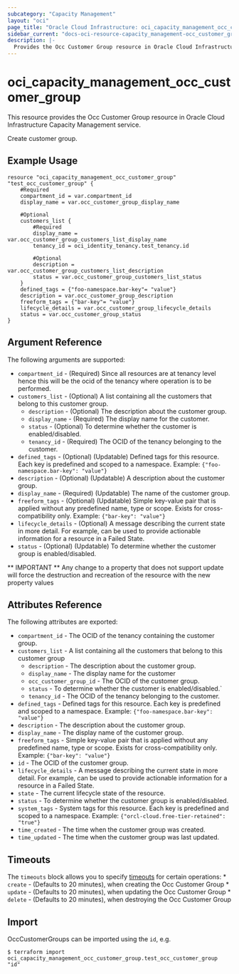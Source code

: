 ```yaml
---
subcategory: "Capacity Management"
layout: "oci"
page_title: "Oracle Cloud Infrastructure: oci_capacity_management_occ_customer_group"
sidebar_current: "docs-oci-resource-capacity_management-occ_customer_group"
description: |-
  Provides the Occ Customer Group resource in Oracle Cloud Infrastructure Capacity Management service
---
```


# oci_capacity_management_occ_customer_group
This resource provides the Occ Customer Group resource in Oracle Cloud Infrastructure Capacity Management service.

Create customer group.

## Example Usage

```hcl
resource "oci_capacity_management_occ_customer_group" "test_occ_customer_group" {
	#Required
	compartment_id = var.compartment_id
	display_name = var.occ_customer_group_display_name

	#Optional
	customers_list {
		#Required
		display_name = var.occ_customer_group_customers_list_display_name
		tenancy_id = oci_identity_tenancy.test_tenancy.id

		#Optional
		description = var.occ_customer_group_customers_list_description
		status = var.occ_customer_group_customers_list_status
	}
	defined_tags = {"foo-namespace.bar-key"= "value"}
	description = var.occ_customer_group_description
	freeform_tags = {"bar-key"= "value"}
	lifecycle_details = var.occ_customer_group_lifecycle_details
	status = var.occ_customer_group_status
}
```

## Argument Reference

The following arguments are supported:

* `compartment_id` - (Required) Since all resources are at tenancy level hence this will be the ocid of the tenancy where operation is to be performed.
* `customers_list` - (Optional) A list containing all the customers that belong to this customer group.
	* `description` - (Optional) The description about the customer group.
	* `display_name` - (Required) The display name for the customer.
	* `status` - (Optional) To determine whether the customer is enabled/disabled.
	* `tenancy_id` - (Required) The OCID of the tenancy belonging to the customer.
* `defined_tags` - (Optional) (Updatable) Defined tags for this resource. Each key is predefined and scoped to a namespace. Example: `{"foo-namespace.bar-key": "value"}` 
* `description` - (Optional) (Updatable) A description about the customer group.
* `display_name` - (Required) (Updatable) The name of the customer group.
* `freeform_tags` - (Optional) (Updatable) Simple key-value pair that is applied without any predefined name, type or scope. Exists for cross-compatibility only. Example: `{"bar-key": "value"}` 
* `lifecycle_details` - (Optional) A message describing the current state in more detail. For example, can be used to provide actionable information for a resource in a Failed State.
* `status` - (Optional) (Updatable) To determine whether the customer group is enabled/disabled.


** IMPORTANT **
Any change to a property that does not support update will force the destruction and recreation of the resource with the new property values

## Attributes Reference

The following attributes are exported:

* `compartment_id` - The OCID of the tenancy containing the customer group.
* `customers_list` - A list containing all the customers that belong to this customer group
	* `description` - The description about the customer group.
	* `display_name` - The display name for the customer
	* `occ_customer_group_id` - The OCID of the customer group.
	* `status` - To determine whether the customer is enabled/disabled.`
	* `tenancy_id` - The OCID of the tenancy belonging to the customer.
* `defined_tags` - Defined tags for this resource. Each key is predefined and scoped to a namespace. Example: `{"foo-namespace.bar-key": "value"}` 
* `description` - The description about the customer group.
* `display_name` - The display name of the customer group.
* `freeform_tags` - Simple key-value pair that is applied without any predefined name, type or scope. Exists for cross-compatibility only. Example: `{"bar-key": "value"}` 
* `id` - The OCID of the customer group.
* `lifecycle_details` - A message describing the current state in more detail. For example, can be used to provide actionable information for a resource in a Failed State.
* `state` - The current lifecycle state of the resource.
* `status` - To determine whether the customer group is enabled/disabled.
* `system_tags` - System tags for this resource. Each key is predefined and scoped to a namespace. Example: `{"orcl-cloud.free-tier-retained": "true"}` 
* `time_created` - The time when the customer group was created.
* `time_updated` - The time when the customer group was last updated.

## Timeouts

The `timeouts` block allows you to specify [timeouts](https://registry.terraform.io/providers/oracle/oci/latest/docs/guides/changing_timeouts) for certain operations:
	* `create` - (Defaults to 20 minutes), when creating the Occ Customer Group
	* `update` - (Defaults to 20 minutes), when updating the Occ Customer Group
	* `delete` - (Defaults to 20 minutes), when destroying the Occ Customer Group


## Import

OccCustomerGroups can be imported using the `id`, e.g.

```
$ terraform import oci_capacity_management_occ_customer_group.test_occ_customer_group "id"
```


